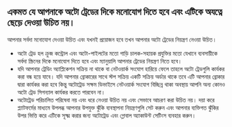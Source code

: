 ## একমত যে আপনাকে অটো ট্রেডের দিকে মনোযোগ দিতে হবে এবং এটিকে অযত্নে ছেড়ে দেওয়া উচিত নয়।

আপনার সর্বদা মনোযোগ দেওয়া উচিত এবং যখনই প্রয়োজন হবে তখন আপনার অটো ট্রেডের নিয়ন্ত্রণ নেওয়া উচিত।
- অটো ট্রেড হল ক্রুজ কন্ট্রোল এবং অটো-পাইলটের মতো গাড়ি চালক-সহায়ক প্রযুক্তির মতো যেখানে ব্যবসায়ীকে সর্বদা স্ক্রিনের দিকে মনোযোগ দিতে হবে এবং ম্যানুয়ালি আপনার ট্রেডের নিয়ন্ত্রণ নিতে হবে।
- যদি আপনার ট্রেডিং অ্যাপ্লিকেশন সক্রিয় না থাকে বা নেটওয়ার্ক সংযোগ হারিয়ে ফেলে তাহলে অটো ট্রেডগুলি কার্যকর করা বন্ধ হয়ে যাবে। যদি আপনার ব্রোকারের সাথে স্টপ সক্রিয় একটি সক্রিয় অর্ডার থাকে তবে এটি আপনার ব্রোকার দ্বারা কার্যকর করা হবে কিন্তু অটোট্রেড সক্ষম ডিভাইসে নেটওয়ার্ক সংযোগ বিচ্ছিন্ন থাকা অবস্থায় আপনি অন্য কোনও অটো ট্রেড সিগন্যাল কার্যকর করতে পারবেন না।
- অটোট্রেড পরিচালিত পরিষেবা নয় এবং ধরে নেওয়া উচিত নয় এবং সেভাবে আচরণ করা উচিত নয়। দয়া করে প্ল্যাটফর্মের মাধ্যমে উপলব্ধ আপনার উপযুক্ত ঝুঁকি ব্যবস্থাপনা নিয়ন্ত্রণগুলি সেট করুন এবং আপনার ব্যক্তিগত ঝুঁকির উপর ভিত্তি করে এটিকে সূক্ষ্ম করার জন্য অটোট্রেড এবং গ্লোবাল অ্যাকাউন্ট সেটিংস ব্যবহার করুন।

